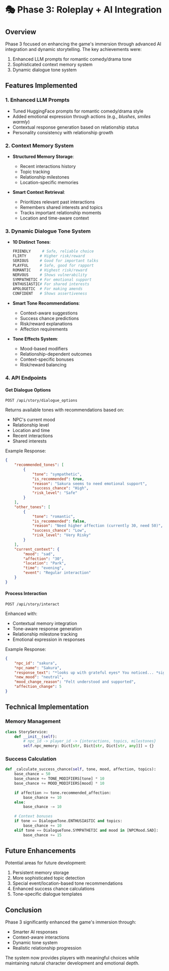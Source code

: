 # 🎭 Phase 3: Roleplay + AI Integration

## Overview
Phase 3 focused on enhancing the game's immersion through advanced AI integration and dynamic storytelling. The key achievements were:
1. Enhanced LLM prompts for romantic comedy/drama tone
2. Sophisticated context memory system
3. Dynamic dialogue tone system

## Features Implemented

### 1. Enhanced LLM Prompts
- Tuned HuggingFace prompts for romantic comedy/drama style
- Added emotional expression through actions (e.g., *blushes*, *smiles warmly*)
- Contextual response generation based on relationship status
- Personality consistency with relationship growth

### 2. Context Memory System
- **Structured Memory Storage**:
  - Recent interactions history
  - Topic tracking
  - Relationship milestones
  - Location-specific memories

- **Smart Context Retrieval**:
  - Prioritizes relevant past interactions
  - Remembers shared interests and topics
  - Tracks important relationship moments
  - Location and time-aware context

### 3. Dynamic Dialogue Tone System
- **10 Distinct Tones**:
  ```python
  FRIENDLY     # Safe, reliable choice
  FLIRTY      # Higher risk/reward
  SERIOUS     # Good for important talks
  PLAYFUL     # Safe, good for rapport
  ROMANTIC    # Highest risk/reward
  NERVOUS     # Shows vulnerability
  SYMPATHETIC # For emotional support
  ENTHUSIASTIC# For shared interests
  APOLOGETIC  # For making amends
  CONFIDENT   # Shows assertiveness
  ```

- **Smart Tone Recommendations**:
  - Context-aware suggestions
  - Success chance predictions
  - Risk/reward explanations
  - Affection requirements

- **Tone Effects System**:
  - Mood-based modifiers
  - Relationship-dependent outcomes
  - Context-specific bonuses
  - Risk/reward balancing

### 4. API Endpoints

#### Get Dialogue Options
```http
POST /api/story/dialogue_options
```
Returns available tones with recommendations based on:
- NPC's current mood
- Relationship level
- Location and time
- Recent interactions
- Shared interests

Example Response:
```json
{
    "recommended_tones": [
        {
            "tone": "sympathetic",
            "is_recommended": true,
            "reason": "Sakura seems to need emotional support",
            "success_chance": "High",
            "risk_level": "Safe"
        }
    ],
    "other_tones": [
        {
            "tone": "romantic",
            "is_recommended": false,
            "reason": "Need higher affection (currently 30, need 50)",
            "success_chance": "Low",
            "risk_level": "Very Risky"
        }
    ],
    "current_context": {
        "mood": "sad",
        "affection": "30",
        "location": "Park",
        "time": "evening",
        "event": "Regular interaction"
    }
}
```

#### Process Interaction
```http
POST /api/story/interact
```
Enhanced with:
- Contextual memory integration
- Tone-aware response generation
- Relationship milestone tracking
- Emotional expression in responses

Example Response:
```json
{
    "npc_id": "sakura",
    "npc_name": "Sakura",
    "response_text": "*looks up with grateful eyes* You noticed... *sighs softly* I've been having a tough time with my art lately...",
    "new_mood": "neutral",
    "mood_change_reason": "Felt understood and supported",
    "affection_change": 5
}
```

## Technical Implementation

### Memory Management
```python
class StoryService:
    def __init__(self):
        # npc_id -> player_id -> {interactions, topics, milestones}
        self.npc_memory: Dict[str, Dict[str, Dict[str, any]]] = {}
```

### Success Calculation
```python
def _calculate_success_chance(self, tone, mood, affection, topics):
    base_chance = 50
    base_chance += TONE_MODIFIERS[tone] * 10
    base_chance += MOOD_MODIFIERS[mood] * 10
    
    if affection >= tone.recommended_affection:
        base_chance += 10
    else:
        base_chance -= 10
        
    # Context bonuses
    if tone == DialogueTone.ENTHUSIASTIC and topics:
        base_chance += 10
    elif tone == DialogueTone.SYMPATHETIC and mood in [NPCMood.SAD]:
        base_chance += 15
```

## Future Enhancements
Potential areas for future development:
1. Persistent memory storage
2. More sophisticated topic detection
3. Special event/location-based tone recommendations
4. Enhanced success chance calculations
5. Tone-specific dialogue templates

## Conclusion
Phase 3 significantly enhanced the game's immersion through:
- Smarter AI responses
- Context-aware interactions
- Dynamic tone system
- Realistic relationship progression

The system now provides players with meaningful choices while maintaining natural character development and emotional depth. 